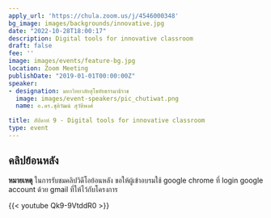 ```yaml
---
apply_url: 'https://chula.zoom.us/j/4546000348'
bg_image: images/backgrounds/innovative.jpg
date: "2022-10-28T18:00:17"
description: Digital tools for innovative classroom
draft: false
fee: ''
image: images/events/feature-bg.jpg
location: Zoom Meeting
publishDate: "2019-01-01T00:00:00Z"
speaker:
- designation: มหาวิทยาลัยสุโขทัยธรรมาธิราช
  image: images/event-speakers/pic_chutiwat.png
  name: อ.ดร.ชุติวัฒน์ สุวัติพงศ์

title: สัปดาห์ 9 - Digital tools for innovative classroom
type: event
---
```



## คลิปย้อนหลัง

**หมายเหตุ** ในการรับชมคลิปวิดีโอย้อนหลัง ขอให้ผู้เข้าอบรมใช้ google chrome ที่ login google account ด้วย gmail ที่ให้ไว้กับโครงการ

{{< youtube Qk9-9VtddR0 >}}

